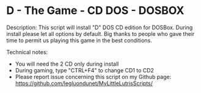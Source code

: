 # D - The Game - CD DOS - DOSBOX

Description:
This script will install "D" DOS CD edition for DOSBox.
During install please let all options by default.
Big thanks to people who gave their time to permit us playing this game in the best conditions.

Technical notes:
- You will need the 2 CD only during install
- During gaming, type "CTRL+F4" to change CD1 to CD2
- Please report issue concerning this script on my Github page:
https://github.com/legluondunet/MyLittleLutrisScripts/
